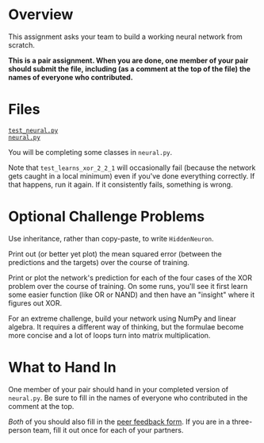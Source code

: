 # Overview
This assignment asks your team to build a working neural network from scratch.

**This is a pair assignment. When you are done, one member of your pair should submit the file, including (as a comment at the top of the file) the names of everyone who contributed.**

# Files
[`test_neural.py`](../test/test_neural.py)  
[`neural.py`](../src/neural.py)

You will be completing some classes in `neural.py`.

Note that `test_learns_xor_2_2_1` will occasionally fail (because the network gets caught in a local minimum) even if you've done everything correctly. If that happens, run it again. If it consistently fails, something is wrong.

# Optional Challenge Problems
Use inheritance, rather than copy-paste, to write `HiddenNeuron`.

Print out (or better yet plot) the mean squared error (between the predictions and the targets) over the course of training.

Print or plot the network's prediction for each of the four cases of the XOR problem over the course of training. On some runs, you'll see it first learn some easier function (like OR or NAND) and then have an "insight" where it figures out XOR.

For an extreme challenge, build your network using NumPy and linear algebra. It requires a different way of thinking, but the formulae become more concise and a lot of loops turn into matrix multiplication.

# What to Hand In
One member of your pair should hand in your completed version of `neural.py`. Be sure to fill in the names of everyone who contributed in the comment at the top.

*Both* of you should also fill in the [peer feedback form](https://docs.google.com/forms/d/e/1FAIpQLSe83mXCj-epu2kQ6LGW57OdCpSK5oZLgQHd7J5Nnx5MxYSsFQ/viewform?usp=sharing). If you are in a three-person team, fill it out once for each of your partners.
